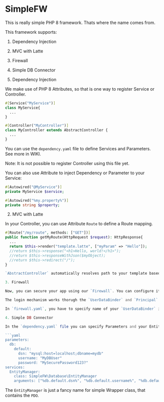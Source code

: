 # SimpleFW
This is really simple PHP 8 framework. Thats where the name comes from.

This framework supports: 
1. Dependency Injection
2. MVC with Latte
3. Firewall
4. Simple DB Connector

1. Dependency Injection

We make use of PHP 8 Attributes, so that is one way to register Service or Controller.

```php
#[Service("MyService")]
class MyService{
  ...
}

#[Controller("MyController")]
class MyController extends AbstractController {
  ...
}

```

You can use the `dependency.yaml` file to define Services and Parameters. See more in WIKI.

Note: It is not possible to register Controller using this file yet.

You can also use Attribute to inject Dependency or Parameter to your Service:

```php
#[Autowired("@MyService")]
private MyService $service;

#[Autowired("%my.property%")]
private string $property;
```

2. MVC with Latte

In your Controller, you can use Attribute `Route` to define a Route mapping.

```php
#[Route("/my/route", methods: ["GET"])]
public function getMyRoute(HttpRequest $request): HttpResponse{
  ...
  return $this->render("template.latte", ["myParam" => "Hello"]);
  //return $this->response("<h1>Hello, world!</h1>");
  //return $this->responseWithJson($myObject);
  //return $this->redirect("/");
}

`AbstractController` automatically resolves path to your template based on Configuration and your specified name.

3. Firewall

Now, you can secure your app using our `Firewall`. You can configure it in `firewall.yaml` file.

The login mechanism works thorugh the `UserDataBinder` and `Principal` classes.

In `firewall.yaml`, you have to specify name of your `UserDataBinder` implementation. You can e. g. use our 'SessionContext' to store the `Principal`.

4. Simple DB Connector

In the `dependency.yaml` file you can specify Parameters and your EntityManager instance:

```yaml
parameters:
  db:
    default:
      dsn: "mysql:host=localhost;dbname=mydb"
      username: "MyDBUser"
      password: "MySecurePassword123?"
services:
  EntityManager:
    class: SimpleFW\Database\EntityManager
    arguments: ["%db.default.dsn%", "%db.default.username%", "%db.default.password%"]
```

The `EntityManager` is just a fancy name for simple Wrapper class, that contains the `PDO`.
